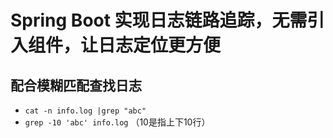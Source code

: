 # Spring Boot 实现日志链路追踪，无需引入组件，让日志定位更方便
## 配合模糊匹配查找日志
* `cat -n info.log |grep "abc"`
* `grep -10 'abc' info.log`   （10是指上下10行）